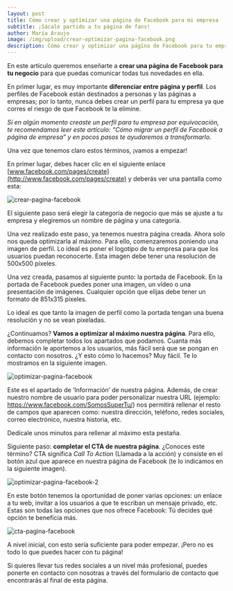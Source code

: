```yaml
---
layout: post
title: Cómo crear y optimizar una página de Facebook para mi empresa
subtitle: ¡Sácale partido a tu página de fans!
author: María Araujo
image: /img/upload/crear-optimizar-pagina-facebook.png
description: Cómo crear y optimizar una página de Facebook para tu empresa
---
```

En este artículo queremos enseñarte a **crear una página de Facebook para tu negocio** para que puedas comunicar todas tus novedades en ella. 

En primer lugar, es muy importante **diferenciar entre página y perfil**. Los perfiles de Facebook están destinados a personas y las páginas a empresas; por lo tanto, nunca debes crear un perfil para tu empresa ya que corres el riesgo de que Facebook te la elimine.

*Si en algún momento creaste un perfil para tu empresa por equivocación, te recomendamos leer este artículo: “Cómo migrar un perfil de Facebook a página de empresa” y en pocos pasos te ayudaremos a transformarlo.*

Una vez que tenemos claro estos términos, ¡vamos a empezar!

En primer lugar, debes hacer clic en el siguiente enlace [www.facebook.com/pages/create](http://www.facebook.com/pages/create) y deberás ver una pantalla como esta:

![crear-pagina-facebook](https://lh6.googleusercontent.com/S1uhYy6EO0DMHaHDcVbgH206UEAs1grfqHWZf5QWdqgYc803sPVZNfhJPkjeSHJy1GGl2w7NIObC6ZbLJ62h0cnzYdYUlS2fxAPfn1rojrJy6iXxHFBSp-_EpYuXZCNYIFAJR2hH)

El siguiente paso será elegir la categoría de negocio que más se ajuste a tu empresa y elegiremos un nombre de página y una categoría.

Una vez realizado este paso, ya tenemos nuestra página creada. Ahora solo nos queda optimizarla al máximo. Para ello, comenzaremos poniendo una imagen de perfil. Lo ideal es poner el logotipo de tu empresa para que los usuarios puedan reconocerte. Esta imagen debe tener una resolución de 500x500 píxeles.

Una vez creada, pasamos al siguiente punto: la portada de Facebook. En la portada de Facebook puedes poner una imagen, un vídeo o una presentación de imágenes. Cualquier opción que elijas debe tener un formato de 851x315 píxeles.

Lo ideal es que tanto la imagen de perfil como la portada tengan una buena resolución y no se vean pixeladas.

¿Continuamos? **Vamos a optimizar al máximo nuestra página**. Para ello, debemos completar todos los apartados que podamos. Cuanta más información le aportemos a los usuarios, más fácil será que se pongan en contacto con nosotros. ¿Y esto cómo lo hacemos? Muy fácil. Te lo mostramos en la siguiente imagen.

![optimizar-pagina-facebook](https://lh3.googleusercontent.com/s4ZjKuxe1q7Tq1DqsKn3HzExujf7ZPyVJ5ZEM340NWAaxYwaT_PqKSbUNQ2ZCDNYjzIHgxx6rc2epJYqiCGPrGHPxlBwtKZ7xJA-6sO3TWbTyqhLODogqJW8_G0rQ2aES6BH95xG)

Este es el apartado de ‘Información’ de nuestra página. Además, de crear nuestro nombre de usuario para poder personalizar nuestra URL (ejemplo: <https://www.facebook.com/SomosSuperTu/>) nos permitirá rellenar el resto de campos que aparecen como: nuestra dirección, teléfono, redes sociales, correo electrónico, nuestra historia, etc.

Dedícale unos minutos para rellenar al máximo esta pestaña.

Siguiente paso: **completar el CTA de nuestra página**. ¿Conoces este término? CTA significa *Call To Action* (Llamada a la acción) y consiste en el botón azul que aparece en nuestra página de Facebook (te lo indicamos en la siguiente imagen).

![optimizar-pagina-facebook-2](https://lh6.googleusercontent.com/6ulnheA7RTMtfUhIswuUP63E-HIfYLZ66rX01nQCtlm90rAw0I3P1yye0p8jK5dT9vEDA00OQk-KjEJLde-VX4A_0jnH-cOG_gJ22czIgjSymxpaPTQY8tQ02NebjUzQqfGBJk74)

En este botón tenemos la oportunidad de poner varias opciones: un enlace a tu web, invitar a los usuarios a que te escriban un mensaje privado, etc. Estas son todas las opciones que nos ofrece Facebook: Tú decides qué opción te beneficia más.

![cta-pagina-facebook](https://lh3.googleusercontent.com/XvcoIYsJmdHavqT0cDDE0RP02e-OklMX8bI_pFcsbnxmhUzL0DpBaOfhzRbxmLNf5hzhSuFikiNcrLpIzfqFgmBwm6l_uQgDlX_cqExvkxUuBm4-KgjU5Cjhzfa3HP5ddGBMAQb7)

A nivel inicial, con esto sería suficiente para poder empezar. ¡Pero no es todo lo que puedes hacer con tu página!

Si quieres llevar tus redes sociales a un nivel más profesional, puedes ponerte en contacto con nosotras a través del formulario de contacto que encontrarás al final de esta página.